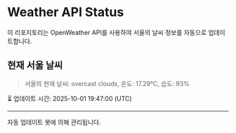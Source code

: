 
# Weather API Status

이 리포지토리는 OpenWeather API를 사용하여 서울의 날씨 정보를 자동으로 업데이트합니다.

## 현재 서울 날씨
> 서울의 현재 날씨: overcast clouds, 온도: 17.29°C, 습도: 93%

⏳ 업데이트 시간: 2025-10-01 19:47:00 (UTC)

---
자동 업데이트 봇에 의해 관리됩니다.
